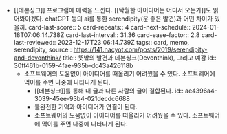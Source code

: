 - [[데본싱크]] 프로그램에 매력을 느낀다. [[탁월한 아이디어는 어디서 오는가]]도 읽어봐야겠다. chatGPT 등의 ai를 통한 serendipity(운 좋은 발견)과 어떤 차이가 있을까. 
  card-last-score:: 5
  card-repeats:: 4
  card-next-schedule:: 2024-01-18T07:06:14.738Z
  card-last-interval:: 31.36
  card-ease-factor:: 2.8
  card-last-reviewed:: 2023-12-17T23:06:14.739Z
  tags:: card, memo, serendipity,
  source:: https://141.nacyot.com/posts/2019/serendipity-and-devonthink/
  title:: 뜻밖의 발견과 데본씽크(Devonthink), 그리고 예감
  id:: 30ff461b-0159-4fae-935b-dc43a426118b
  * 소프트웨어의 도움없이 아이디어를 떠올리기 어려웠을 수 있다. 소프트웨어에 먹이를 주면 나중에 나타나게 된다.
	- [[데본싱크]]를 통해 내 글과 다른 사람의 글이 결합된다.
	  id:: ae4396a4-3039-45ee-93b4-021decdc6688
	- 불완전한 기억과 아이디어가 연결이 된다.
	- 소프트웨어의 도움없이 아이디어를 떠올리기 어려웠을 수 있다. 소프트웨어에 먹이를 주면 나중에 나타나게 된다.